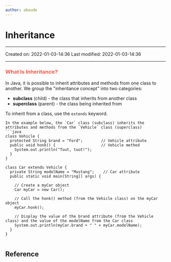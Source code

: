 ```yaml
---
author: aboude
---
```

# Inheritance
___

Created on: 2022-01-03-14:36
Last modified: 2022-01-03-14:36

___
### <span style="color: #ff5545;text-transform: capitalize;">What is inheritance?</span>
In Java, it is possible to inherit attributes and methods from one class to another. We group the "inheritance concept" into two categories:

-   **subclass** (child) - the class that inherits from another class
-   **superclass** (parent) - the class being inherited from

To inherit from a class, use the `extends` keyword.
```ad-example
In the example below, the `Car` class (subclass) inherits the attributes and methods from the `Vehicle` class (superclass)
```java
class Vehicle {
  protected String brand = "Ford";        // Vehicle attribute
  public void honk() {                    // Vehicle method
    System.out.println("Tuut, tuut!");
  }
}

class Car extends Vehicle {
  private String modelName = "Mustang";    // Car attribute
  public static void main(String[] args) {

    // Create a myCar object
    Car myCar = new Car();

    // Call the honk() method (from the Vehicle class) on the myCar object
    myCar.honk();

    // Display the value of the brand attribute (from the Vehicle class) and the value of the modelName from the Car class
    System.out.println(myCar.brand + " " + myCar.modelName);
  }
}
```
```ad-note

```
## Reference